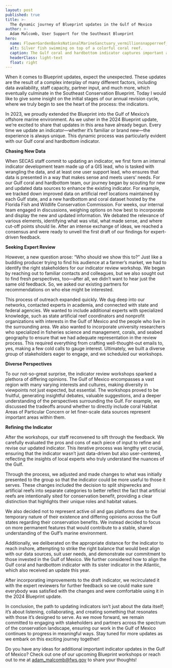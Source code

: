 ```yaml
---
layout: post
published: true
title: >-
  The dynamic journey of Blueprint updates in the Gulf of Mexico
author: >-
  Adam Malcomb, User Support for the Southeast Blueprint
hero:
  name: FlowerGardenBanksNationalMarineSanctuary_vermillionsnapperreef_NOAA_web.jpg
  alt: Silver fish swimming on top of a colorful coral reef.
  caption: The Gulf coral and hardbottom indicator captures important areas of under-sea diversity like Flower Garden Banks National Marine Sanctuary, pictured here. <a href="https://flowergarden.noaa.gov/about/fishlist3.html">Photo</a> by NOAA.
  headerClass: light-text
  float: right
---
```

When it comes to Blueprint updates, expect the unexpected. These updates are the result of a complex interplay of many different factors, including data availability, staff capacity, partner input, and much more, which eventually culminate in the Southeast Conservation Blueprint. Today I would like to give some insight on the initial stages of our annual revision cycle, where we truly begin to see the heart of the process: the indicators.

In 2023, we proudly extended the Blueprint into the Gulf of Mexico’s offshore marine environment. As we usher in the 2024 Blueprint update, we’re excited to share that updates in this area have already begun.<!--more--> Every time we update an indicator—whether it’s familiar or brand new—the experience is always unique. This dynamic process was particularly evident with our Gulf coral and hardbottom indicator.

**Chasing New Data**  

When SECAS staff commit to updating an indicator, we first form an internal indicator development team made up of a GIS lead, who is tasked with wrangling the data, and at least one user support lead, who ensures that data is presented in a way that makes sense and meets users’ needs. For our Gulf coral and hardbottom team, our journey began by scouting for new and updated data sources to enhance the existing indicator. For example, we tracked down improved data on artificial reef locations maintained by each Gulf state, and a new hardbottom and coral dataset hosted by the Florida Fish and Wildlife Conservation Commission.
For weeks, our internal team engaged in discussions, weighing options on how best to incorporate and display the new and updated information. We debated the relevance of various elements, identifying what was vital, what made sense, and where cut-off points should lie. After an intense exchange of ideas, we reached a consensus and were ready to unveil the first draft of our findings for expert-driven feedback.

**Seeking Expert Review**  

However, a new question arose: “Who should we show this to?” Just like a budding producer trying to find his audience at a farmer’s market, we had to identify the right stakeholders for our indicator review workshop. We began by reaching out to familiar contacts and colleagues, but we also sought out to find fresh perspectives, too—after all, we didn’t want to hear just the same old feedback. So, we asked our existing partners for recommendations on who else might be interested.

This process of outreach expanded quickly. We dug deep into our networks, contacted experts in academia, and connected with state and federal agencies. We wanted to include additional experts with specialized knowledge, such as state artificial reef coordinators and nonprofit organizations with interests in the Gulf of Mexico and the people who live in the surrounding area. We also wanted to incorporate university researchers who specialized in fisheries science and management, corals, and seabed geography to ensure that we had adequate representation in the review process. This required everything from crafting well-thought-out emails to, yes, making a few cold calls to gauge interest. Ultimately, we built a diverse group of stakeholders eager to engage, and we scheduled our workshops.

**Diverse Perspectives**

To our not-so-great surprise, the indicator review workshops sparked a plethora of differing opinions. The Gulf of Mexico encompasses a vast region with many varying interests and cultures, making diversity in viewpoints not just expected, but essential. The workshops proved to be fruitful, generating insightful debates, valuable suggestions, and a deeper understanding of the perspectives surrounding the Gulf. For example, we discussed the tradeoffs around whether to directly include coral Habitat Areas of Particular Concern or let finer-scale data sources represent important areas within them.

**Refining the Indicator**  

After the workshops, our staff reconvened to sift through the feedback. We carefully evaluated the pros and cons of each piece of input to refine and revise our updated indicator. This iterative process was lengthy yet crucial, ensuring that the indicator wasn’t just data-driven but also user-centered, reflecting the insights of local experts who truly understand the nuances of the Gulf.

Through the process, we adjusted and made changes to what was initially presented to the group so that the indicator could be more useful to those it serves. These changes included the decision to split shipwrecks and artificial reefs into separate categories to better reflect the fact that artificial reefs are intentionally sited for conservation benefit, providing a clear distinction that highlights their unique roles and habitat values.

We also decided not to represent active oil and gas platforms due to the temporary nature of their existence and differing opinions across the Gulf states regarding their conservation benefits. We instead decided to focus on more permanent features that would contribute to a stable, shared understanding of the Gulf’s marine environment. 

Additionally, we deliberated on the appropriate distance for the indicator to reach inshore, attempting to strike the right balance that would best align with our data sources, suit user needs, and demonstrate our commitment to those invested in the Gulf of Mexico. We further considered how to align the Gulf coral and hardbottom indicator with its sister indicator in the Atlantic, which also received an update this year.

After incorporating improvements to the draft indicator, we recirculated it with the expert reviewers for further feedback so we could make sure everybody was satisfied with the changes and were comfortable using it in the 2024 Blueprint update.

In conclusion, the path to updating indicators isn’t just about the data itself; it’s about listening, collaborating, and creating something that resonates with those it’s designed to serve. As we move forward, we remain committed to engaging with stakeholders and partners across the spectrum of the conservation landscape, ensuring our work in the Gulf of Mexico continues to progress in meaningful ways. Stay tuned for more updates as we embark on this exciting journey together!

Do you have any ideas for additional important indicator updates in the Gulf of Mexico? Check out one of our upcoming Blueprint workshops or reach out to me at [adam_malcomb@fws.gov](mailto:Adam_Malcomb@fws.gov) to share your thoughts!
